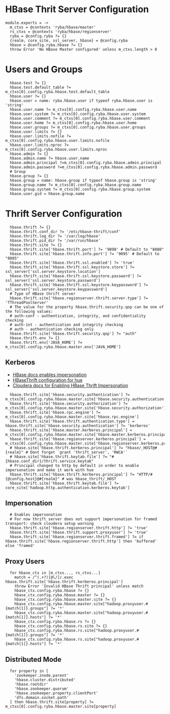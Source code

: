 
# HBase Thrit Server Configuration

    module.exports = ->
      m_ctxs = @contexts 'ryba/hbase/master'
      rs_ctxs = @contexts 'ryba/hbase/regionserver'
      ryba = @config.ryba ?= {}
      {realm, core_site, ssl_server, hbase} = @config.ryba
      hbase = @config.ryba.hbase ?= {}
      throw Error 'No HBase Master configured' unless m_ctxs.length > 0

# Users and Groups

      hbase.test ?= {}
      hbase.test.default_table ?= m_ctxs[0].config.ryba.hbase.test.default_table
      hbase.user ?= {}
      hbase.user = name: ryba.hbase.user if typeof ryba.hbase.user is 'string'
      hbase.user.name ?= m_ctxs[0].config.ryba.hbase.user.name
      hbase.user.system ?= m_ctxs[0].config.ryba.hbase.user.system
      hbase.user.comment ?= m_ctxs[0].config.ryba.hbase.user.comment
      hbase.user.home ?= m_ctxs[0].config.ryba.hbase.user.home
      hbase.user.groups ?= m_ctxs[0].config.ryba.hbase.user.groups
      hbase.user.limits ?= {}
      hbase.user.limits.nofile ?= m_ctxs[0].config.ryba.hbase.user.limits.nofile
      hbase.user.limits.nproc ?= m_ctxs[0].config.ryba.hbase.user.limits.nproc
      hbase.admin ?= {}
      hbase.admin.name ?= hbase.user.name
      hbase.admin.principal ?=m_ctxs[0].config.ryba.hbase.admin.principal
      hbase.admin.password ?=m_ctxs[0].config.ryba.hbase.admin.password
      # Group
      hbase.group ?= {}
      hbase.group = name: hbase.group if typeof hbase.group is 'string'
      hbase.group.name ?= m_ctxs[0].config.ryba.hbase.group.name
      hbase.group.system ?= m_ctxs[0].config.ryba.hbase.group.system
      hbase.user.gid = hbase.group.name

# Thrift Server Configuration  

      hbase.thrift ?= {}
      hbase.thrift.conf_dir ?= '/etc/hbase-thrift/conf'
      hbase.thrift.log_dir ?= '/var/log/hbase'
      hbase.thrift.pid_dir ?= '/var/run/hbase'
      hbase.thrift.site ?= {}
      hbase.thrift.site['hbase.thrift.port'] ?= '9090' # Default to "8080"
      hbase.thrift.site['hbase.thrift.info.port'] ?= '9095' # Default to "8085"
      hbase.thrift.site['hbase.thrift.ssl.enabled'] ?= 'true'
      hbase.thrift.site['hbase.thrift.ssl.keystore.store'] ?= ssl_server['ssl.server.keystore.location']
      hbase.thrift.site['hbase.thrift.ssl.keystore.password'] ?= ssl_server['ssl.server.keystore.password']
      hbase.thrift.site['hbase.thrift.ssl.keystore.keypassword'] ?= ssl_server['ssl.server.keystore.keypassword']
      # Type of HBase thrift server
      hbase.thrift.site['hbase.regionserver.thrift.server.type'] ?= 'TThreadPoolServer'
      # The value for the property hbase.thrift.security.qop can be one of the following values:
      # auth-conf - authentication, integrity, and confidentiality checking
      # auth-int - authentication and integrity checking
      # auth - authentication checking only
      hbase.thrift.site['hbase.thrift.security.qop'] ?= "auth"
      hbase.thrift.env ?= {}
      hbase.thrift.env['JAVA_HOME'] ?= m_ctxs[0].config.ryba.hbase.master.env['JAVA_HOME']

## Kerberos

*   [HBase docs enables impersonation][hbase-impersonation-mode]
*   [HBaseThrift configuration for hue][hue-thrift-impersonation]
*   [Cloudera docs for Enabling HBase Thrift Impersonation][hbase-configuration-cloudera]


[hue-thrift-impersonation]:http://gethue.com/hbase-browsing-with-doas-impersonation-and-kerberos/
[hbase-impersonation-mode]: http://hbase.apache.org/book.html#security.gateway.thrift
[hbase-configuration-cloudera]:(http://www.cloudera.com/content/www/en-us/documentation/enterprise/latest/topics/cdh_sg_hbase_authentication.html/)

      hbase.thrift.site['hbase.security.authentication'] ?= m_ctxs[0].config.ryba.hbase.master.site['hbase.security.authentication']
      hbase.thrift.site['hbase.security.authorization'] ?= m_ctxs[0].config.ryba.hbase.master.site['hbase.security.authorization']
      hbase.thrift.site['hbase.rpc.engine'] ?= m_ctxs[0].config.ryba.hbase.master.site['hbase.rpc.engine']
      hbase.thrift.site['hbase.thrift.authentication.type'] = hbase.thrift.site['hbase.security.authentication'] ?= 'kerberos'
      hbase.thrift.site['hbase.master.kerberos.principal'] = m_ctxs[0].config.ryba.hbase.master.site['hbase.master.kerberos.principal']
      hbase.thrift.site['hbase.regionserver.kerberos.principal'] = m_ctxs[0].config.ryba.hbase.master.site['hbase.regionserver.kerberos.principal']
      # hbase.site['hbase.thrift.kerberos.principal'] ?= "hbase/_HOST@#{realm}" # Dont forget `grant 'thrift_server', 'RWCA'`
      # hbase.site['hbase.thrift.keytab.file'] ?= "#{hbase.conf_dir}/thrift.service.keytab"
      # Principal changed to http by default in order to enable impersonation and make it work with hue
      hbase.thrift.site['hbase.thrift.kerberos.principal'] ?= "HTTP/#{@config.host}@#{realm}" # was hbase_thrift/_HOST
      hbase.thrift.site['hbase.thrift.keytab.file'] ?= core_site['hadoop.http.authentication.kerberos.keytab']

## Impersonation

      # Enables impersonation
      # For now thrift server does not support impersonation for framed transport: check cloudera setup warning
      hbase.thrift.site['hbase.regionserver.thrift.http'] ?= 'true'
      hbase.thrift.site['hbase.thrift.support.proxyuser'] ?= 'true'
      hbase.thrift.site['hbase.regionserver.thrift.framed'] ?= if hbase.thrift.site['hbase.regionserver.thrift.http'] then 'buffered' else 'framed'

## Proxy Users

      for hbase_ctx in [m_ctxs..., rs_ctxs...]
        match = /^(.+?)[@\/]/.exec hbase.thrift.site['hbase.thrift.kerberos.principal']
        throw Error 'Invalid HBase Thrift principal' unless match
        hbase_ctx.config.ryba.hbase ?= {}
        hbase_ctx.config.ryba.hbase.master ?= {}
        hbase_ctx.config.ryba.hbase.master.site ?= {}
        hbase_ctx.config.ryba.hbase.master.site["hadoop.proxyuser.#{match[1]}.groups"] ?= '*'
        hbase_ctx.config.ryba.hbase.master.site["hadoop.proxyuser.#{match[1]}.hosts"] ?= '*'
        hbase_ctx.config.ryba.hbase.rs ?= {}
        hbase_ctx.config.ryba.hbase.rs.site ?= {}
        hbase_ctx.config.ryba.hbase.rs.site["hadoop.proxyuser.#{match[1]}.groups"] ?= '*'
        hbase_ctx.config.ryba.hbase.rs.site["hadoop.proxyuser.#{match[1]}.hosts"] ?= '*'

## Distributed Mode

      for property in [
        'zookeeper.znode.parent'
        'hbase.cluster.distributed'
        'hbase.rootdir'
        'hbase.zookeeper.quorum'
        'hbase.zookeeper.property.clientPort'
        'dfs.domain.socket.path'
      ] then hbase.thrift.site[property] ?= m_ctxs[0].config.ryba.hbase.master.site[property]
